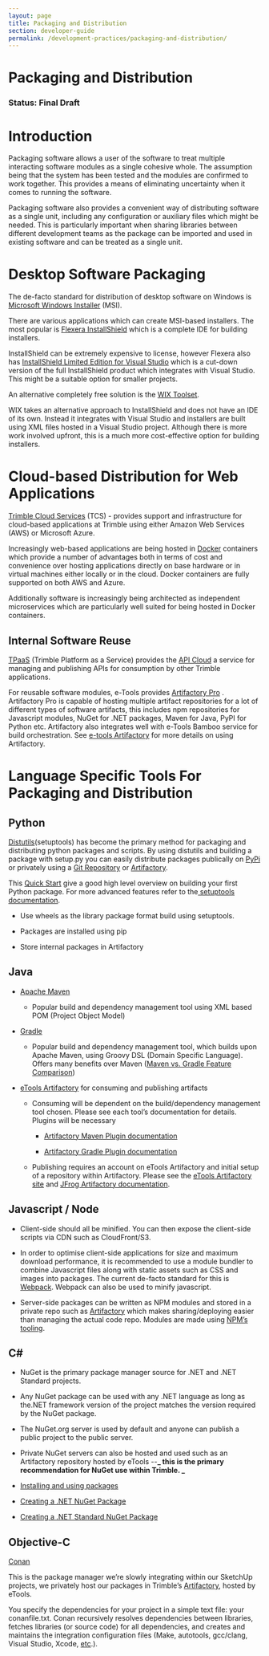 ```yaml
---
layout: page
title: Packaging and Distribution
section: developer-guide
permalink: /development-practices/packaging-and-distribution/
---
```


# Packaging and Distribution

### Status: Final Draft

# Introduction

Packaging software allows a user of the software to treat multiple interacting software modules as a single cohesive whole. The assumption being that the system has been tested and the modules are confirmed to work together. This provides a means of eliminating uncertainty when it comes to running the software.

Packaging software also provides a convenient way of distributing software as a single unit, including any configuration or auxiliary files which might be needed. This is particularly important when sharing libraries between different development teams as the package can be imported and used in existing software and can be treated as a single unit.

# Desktop Software Packaging

The de-facto standard for distribution of desktop software on Windows is [Microsoft Windows Installer](https://msdn.microsoft.com/en-us/library/windows/desktop/cc185688(v=vs.85).aspx) (MSI). 

There are various applications which can create MSI-based installers. The most popular is [Flexera InstallShield](https://www.flexerasoftware.com/producer/products/software-installation/installshield-software-installer/) which is a complete IDE for building installers.

InstallShield can be extremely expensive to license, however Flexera also has [InstallShield Limited Edition for Visual Studio](http://learn.flexerasoftware.com/content/IS-EVAL-InstallShield-Limited-Edition-Visual-Studio) which is a cut-down version of the full InstallShield product which integrates with Visual Studio. This might be a suitable option for smaller projects.

An alternative completely free solution is the [WIX Toolset](http://wixtoolset.org/).

WIX takes an alternative approach to InstallShield and does not have an IDE of its own. Instead it integrates with Visual Studio and installers are built using XML files hosted in a Visual Studio project. Although there is more work involved upfront, this is a much more cost-effective option for building installers.

# Cloud-based Distribution for Web Applications

[Trimble Cloud Services](https://sites.google.com/a/trimble.com/tcs/) (TCS) - provides support and infrastructure for cloud-based applications at Trimble using either Amazon Web Services (AWS) or Microsoft Azure.

Increasingly web-based applications are being hosted in [Docker](http://www.docker.com) containers which provide a number of advantages both in terms of cost and convenience over hosting applications directly on base hardware or in virtual machines either locally or in the cloud. Docker containers are fully supported on both AWS and Azure.

Additionally software is increasingly being architected as independent microservices which are particularly well suited for being hosted in Docker containers.

## Internal Software Reuse

[TPaaS](https://sites.google.com/a/trimble.com/tpaas/) (Trimble Platform as a Service) provides the [API Cloud](https://sites.google.com/a/trimble.com/tpaas/projects/api-management/api-management) a service for managing and publishing APIs for consumption by other Trimble applications.

For reusable software modules, e-Tools provides [Artifactory Pro](https://www.jfrog.com/artifactory) . Artifactory Pro is capable of hosting multiple artifact repositories for a lot of different types of software artifacts, this includes npm  repositories for Javascript modules, NuGet for .NET packages, Maven for Java, PyPI for Python etc. Artifactory also integrates well with e-Tools Bamboo service for build orchestration. See [ e-tools Artifactory](https://support.trimble.cloud/support/solutions/folders/25000000761) for more details on using Artifactory. 

# Language Specific Tools For Packaging and Distribution

## Python

[Distutils](https://docs.python.org/3/library/distutils.html)(setuptools) has become the primary method for packaging and distributing python packages and scripts. By using distutils and building a package with setup.py you can easily distribute packages publically on [PyPi](https://pypi.python.org/pypi) or privately using a [Git Repository](https://pip.pypa.io/en/stable/reference/pip_install/#git) or [Artifactory](https://www.jfrog.com/confluence/display/RTF/PyPI+Repositories). 

This [Quick Start](http://the-hitchhikers-guide-to-packaging.readthedocs.io/en/latest/quickstart.html) give a good high level overview on building your first Python package. For more advanced features refer to the[ setuptools documentation](https://setuptools.readthedocs.io/en/latest/setuptools.html#basic-use). 

* Use wheels as the library package format build using setuptools.

* Packages are installed using pip

* Store internal packages in Artifactory

## Java

* [Apache Maven](https://maven.apache.org/)

    * Popular build and dependency management tool using XML based POM (Project Object Model)

* [Gradle](https://gradle.org/)

    * Popular build and dependency management tool, which builds upon Apache Maven, using Groovy DSL (Domain Specific Language). Offers many benefits over Maven ([Maven vs. Gradle Feature Comparison](https://gradle.org/maven-vs-gradle/))

* [eTools Artifactory](https://sites.google.com/a/trimble.com/trimble-etools/tools) for consuming and publishing artifacts

    * Consuming will be dependent on the build/dependency management tool chosen. Please see each tool’s documentation for details. Plugins will be necessary

        * [Artifactory Maven Plugin documentation](https://www.jfrog.com/confluence/display/RTF/Maven+Artifactory+Plugin)

        * [Artifactory Gradle Plugin documentation](https://www.jfrog.com/confluence/display/RTF/Gradle+Artifactory+Plugin)

    * Publishing requires an account on eTools Artifactory and initial setup of a repository within Artifactory. Please see the [eTools Artifactory site](https://sites.google.com/a/trimble.com/trimble-etools/tools) and [JFrog Artifactory documentation](https://www.jfrog.com/confluence/display/RTF/Welcome+to+Artifactory).

## Javascript / Node

* Client-side should all be minified.  You can then expose the client-side scripts via CDN such as CloudFront/S3.

* In order to optimise client-side applications for size and maximum download performance, it is recommended to use a module bundler to combine Javascript files along with static assets such as CSS and images into packages. The current de-facto standard for this is [Webpack](https://webpack.js.org/). Webpack can also be used to minify javascript.

* Server-side packages can be written as NPM modules and stored in a private repo such as [Artifactory](https://www.jfrog.com/confluence/display/RTF/Npm+Registry) which makes sharing/deploying easier than managing the actual code repo.  Modules are made using [NPM’s tooling](https://docs.npmjs.com/getting-started/creating-node-modules).

## C#

* NuGet is the primary package manager source for .NET and .NET Standard projects.

* Any NuGet package can be used with any .NET language as long as the.NET framework version of the project matches the version required by the NuGet package.

* The NuGet.org server is used by default and anyone can publish a public project to the public server.

* Private NuGet servers can also be hosted and used such as an Artifactory repository hosted by eTools --**_ this is the primary recommendation for NuGet use within Trimble. _**

* [Installing and using packages](https://docs.microsoft.com/en-us/nuget/quickstart/use-a-package)

* [Creating a .NET NuGet Package](https://docs.microsoft.com/en-us/nuget/quickstart/create-and-publish-a-package) 

* [Creating a .NET Standard NuGet Package](https://docs.microsoft.com/en-us/nuget/guides/create-net-standard-packages-vs2017)

## Objective-C

[Conan](https://conan.io/) 

This is the package manager we’re slowly integrating within our SketchUp projects, we privately host our packages in Trimble’s [Artifactory](https://www.jfrog.com/confluence/display/RTF/Npm+Registry), hosted by eTools.

You specify the dependencies for your project in a simple text file: your conanfile.txt. Conan recursively resolves dependencies between libraries, fetches libraries (or source code) for all dependencies, and creates and maintains the integration configuration files (Make, autotools, gcc/clang, Visual Studio, Xcode, [etc](http://docs.conan.io/en/latest/integrations.html).).

